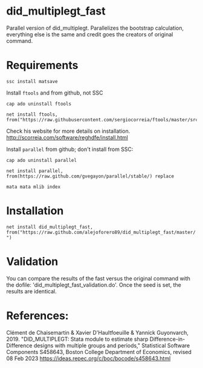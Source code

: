 # did_multiplegt_fast
Parallel version of did_multiplegt. Parallelizes the bootstrap calculation, everything else is the same and credit goes the creators of original command.


# Requirements
`ssc install matsave`

Install `ftools` and from github, not SSC

```
cap ado uninstall ftools

net install ftools, from("https://raw.githubusercontent.com/sergiocorreia/ftools/master/src/")
```
Check his website for more details on installation.
http://scorreia.com/software/reghdfe/install.html

Install `parallel` from github; don't install from SSC:
```
cap ado uninstall parallel

net install parallel, from(https://raw.github.com/gvegayon/parallel/stable/) replace

mata mata mlib index
```

# Installation

`net install did_multiplegt_fast, from("https://raw.github.com/alejoforero89/did_multiplegt_fast/master/")`

# Validation
You can compare the results of the fast versus the original command with the dofile: 'did_multiplegt_fast_validation.do'. Once the seed is set, the results are identical.



# References: 

Clément de Chaisemartin & Xavier D'Haultfoeuille & Yannick Guyonvarch, 2019. "DID_MULTIPLEGT: Stata module to estimate sharp Difference-in-Difference designs with multiple groups and periods," Statistical Software Components S458643, Boston College Department of Economics, revised 08 Feb 2023
https://ideas.repec.org/c/boc/bocode/s458643.html
